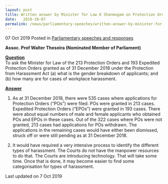 ```yaml
---
layout: post
title: Written answer by Minister for Law K Shanmugam on Protection Orders
date:   2010-10-07
permalink: /news/parliamentary-speeches/written-answer-by-minister-for-law-k-shanmugam-on-protection-orders
---
```



07 Oct 2019 Posted in [Parliamentary speeches and responses](/news/parliamentary-speeches)

**Assoc. Prof Walter Theseira (Nominated Member of Parliament)**

**<u>Question</u>**  
To ask the Minister for Law of the 213 Protection Orders and 193 Expedited Protection Orders granted as of 31 December 2018 under the Protection from Harassment Act (a) what is the gender breakdown of applicants; and (b) how many are for cases of workplace harassment. 

**<u>Answer</u>**    
1. As at 31 December 2018, there were 535 cases where applications for Protection Orders (“POs”) were filed. POs were granted in 213 cases. Expedited Protection Orders (“EPOs”) were granted in 193 cases. There were about equal numbers of male and female applicants who obtained POs and EPOs in these cases. Out of the 322 cases where POs were not granted, 213 cases had applications for POs withdrawn. The applications in the remaining cases would have either been dismissed, struck off or were still pending as at 31 December 2018.

2. It would have required a very intensive process to identify the different types of harassment. The Courts do not have the manpower resources to do that. The Courts are introducing technology. That will take some time. Once that is done, it may become easier to find some categorisation for types of harassment.

<p class="right-side-updated">Last updated on 7 Oct 2019</p> 
